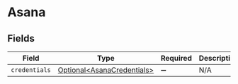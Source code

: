 # Asana


## Fields

| Field                                                                  | Type                                                                   | Required                                                               | Description                                                            |
| ---------------------------------------------------------------------- | ---------------------------------------------------------------------- | ---------------------------------------------------------------------- | ---------------------------------------------------------------------- |
| `credentials`                                                          | [Optional\<AsanaCredentials>](../../models/shared/AsanaCredentials.md) | :heavy_minus_sign:                                                     | N/A                                                                    |